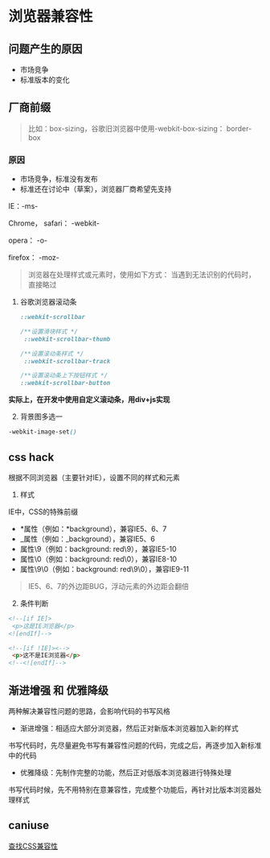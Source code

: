<!--
 * @Author: KESHAOYE
 * @Date: 2023-04-06 13:04:37
-->
# 浏览器兼容性

## 问题产生的原因

- 市场竞争
- 标准版本的变化

## 厂商前缀

> 比如：box-sizing，谷歌旧浏览器中使用-webkit-box-sizing： border-box

### 原因
- 市场竞争，标准没有发布
- 标准还在讨论中（草案），浏览器厂商希望先支持

IE：-ms-

Chrome， safari： -webkit-

opera： -o-

firefox： -moz-

> 浏览器在处理样式或元素时，使用如下方式：
> 当遇到无法识别的代码时，直接略过


1. 谷歌浏览器滚动条 
   
   ```css
   ::webkit-scrollbar
   ```

   ```css
   /**设置滑块样式 */
    ::webkit-scrollbar-thumb
   ```

   ```css
   /**设置滚动条样式 */
    ::webkit-scrollbar-track
   ```

      ```css
   /**设置滚动条上下按钮样式 */
    ::webkit-scrollbar-button
   ```

**实际上，在开发中使用自定义滚动条，用div+js实现**

2. 背景图多选一

```css
-webkit-image-set()
```

## css hack

根据不同浏览器（主要针对IE），设置不同的样式和元素

1. 样式

IE中，CSS的特殊前缀

- *属性（例如：*background），兼容IE5、6、7
- _属性（例如：_background），兼容IE5、6
- 属性\9（例如：background: red\9），兼容IE5-10
- 属性\0（例如：background: red\0），兼容IE8-10
- 属性\9\0（例如：background: red\9\0），兼容IE9-11

> IE5、6、7的外边距BUG，浮动元素的外边距会翻倍


2. 条件判断

```html
<!--[if IE]>
 <p>这是IE浏览器</p>
<![endIf]-->

<!--[if !IE]><-->
 <p>这不是IE浏览器</p>
<!--<![endIf]-->
```

## 渐进增强 和 优雅降级

两种解决兼容性问题的思路，会影响代码的书写风格

- 渐进增强：相适应大部分浏览器，然后正对新版本浏览器加入新的样式

书写代码时，先尽量避免书写有兼容性问题的代码，完成之后，再逐步加入新标准中的代码

- 优雅降级：先制作完整的功能，然后正对低版本浏览器进行特殊处理

书写代码时候，先不用特别在意兼容性，完成整个功能后，再针对比版本浏览器处理样式

## caniuse

[查找CSS兼容性](https://caniuse.com)

